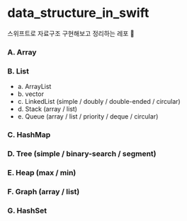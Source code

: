 # data_structure_in_swift
스위프트로 자료구조 구현해보고 정리하는 레포 🍒

### A. Array   
### B. List   
- a. ArrayList   
- b. vector   
- c. LinkedList (simple / doubly / double-ended / circular)   
- d. Stack (array / list)   
- e. Queue (array / list / priority / deque / circular)       
### C. HashMap   
### D. Tree (simple / binary-search / segment)   
### E. Heap (max / min)   
### F. Graph (array / list)   
### G. HashSet   
